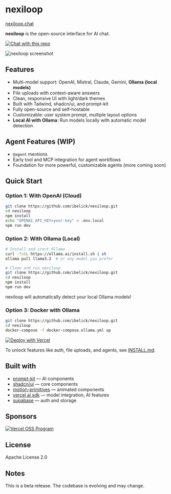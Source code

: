 # nexiloop

[nexiloop.chat](https://nexiloop.chat)

**nexiloop** is the open-source interface for AI chat.

[![Chat with this repo](https://nexiloop.chat/button/github.svg)](https://nexiloop.chat/?agent=github/ibelick/nexiloop)

![nexiloop screenshot](./public/cover_nexiloop.webp)

## Features

- Multi-model support: OpenAI, Mistral, Claude, Gemini, **Ollama (local models)**
- File uploads with context-aware answers
- Clean, responsive UI with light/dark themes
- Built with Tailwind, shadcn/ui, and prompt-kit
- Fully open-source and self-hostable
- Customizable: user system prompt, multiple layout options
- **Local AI with Ollama**: Run models locally with automatic model detection

## Agent Features (WIP)

- `@agent` mentions
- Early tool and MCP integration for agent workflows
- Foundation for more powerful, customizable agents (more coming soon)

## Quick Start

### Option 1: With OpenAI (Cloud)

```bash
git clone https://github.com/ibelick/nexiloop.git
cd nexiloop
npm install
echo "OPENAI_API_KEY=your-key" > .env.local
npm run dev
```

### Option 2: With Ollama (Local)

```bash
# Install and start Ollama
curl -fsSL https://ollama.ai/install.sh | sh
ollama pull llama3.2  # or any model you prefer

# Clone and run nexiloop
git clone https://github.com/ibelick/nexiloop.git
cd nexiloop
npm install
npm run dev
```

nexiloop will automatically detect your local Ollama models!

### Option 3: Docker with Ollama

```bash
git clone https://github.com/ibelick/nexiloop.git
cd nexiloop
docker-compose -f docker-compose.ollama.yml up
```

[![Deploy with Vercel](https://vercel.com/button)](https://vercel.com/new/clone?repository-url=https://github.com/ibelick/nexiloop)

To unlock features like auth, file uploads, and agents, see [INSTALL.md](./INSTALL.md).

## Built with

- [prompt-kit](https://prompt-kit.com/) — AI components
- [shadcn/ui](https://ui.shadcn.com) — core components
- [motion-primitives](https://motion-primitives.com) — animated components
- [vercel ai sdk](https://vercel.com/blog/introducing-the-vercel-ai-sdk) — model integration, AI features
- [supabase](https://supabase.com) — auth and storage

## Sponsors

<a href="https://vercel.com/oss">
  <img alt="Vercel OSS Program" src="https://vercel.com/oss/program-badge.svg" />
</a>

## License

Apache License 2.0

## Notes

This is a beta release. The codebase is evolving and may change.
